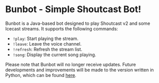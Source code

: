
# Bunbot - Simple Shoutcast Bot!

Bunbot is a Java-based bot designed to play Shoutcast v2 and some Icecast streams. It supports the following commands:
- `!play`: Start playing the stream.
- `!leave`: Leave the voice channel.
- `!refresh`: Refresh the stream list.
- `!song`: Display the current song playing.

Please note that Bunbot will no longer receive updates. Future developments and improvements will be made to the version written in Python, which can be found [here](https://github.com/CGillen/BunBotPython).
